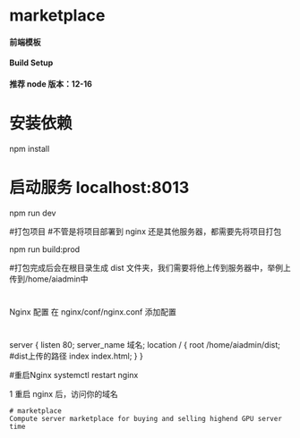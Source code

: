 # marketplace

#### 前端模板

#### Build Setup
**推荐 node 版本：12-16**

# 安装依赖
npm install

# 启动服务 localhost:8013
npm run dev

#打包项目
#不管是将项目部署到 nginx 还是其他服务器，都需要先将项目打包

npm run build:prod

#打包完成后会在根目录生成 dist 文件夹，我们需要将他上传到服务器中，举例上传到/home/aiadmin中
#
Nginx 配置
在 nginx/conf/nginx.conf 添加配置
#
server {
    listen 80;
    server_name 域名;
    location / {
       root   /home/aiadmin/dist; #dist上传的路径
       index  index.html;
    }
}

#重启Nginx
systemctl restart nginx

1
重启 nginx 后，访问你的域名
```
# marketplace
Compute server marketplace for buying and selling highend GPU server time
